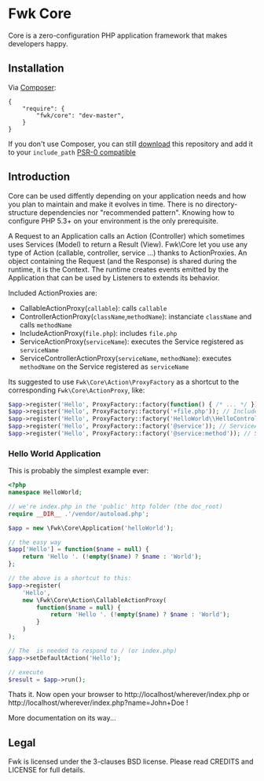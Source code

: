 # Fwk Core

Core is a zero-configuration PHP application framework that makes developers happy.

## Installation

Via [Composer](http://getcomposer.org):

```
{
    "require": {
        "fwk/core": "dev-master",
    }
}
```

If you don't use Composer, you can still [download](https://github.com/fwk/Core/zipball/master) this repository and add it
to your ```include_path``` [PSR-0 compatible](https://github.com/php-fig/fig-standards/blob/master/accepted/PSR-0.md)

## Introduction

Core can be used diffently depending on your application needs and how you plan to maintain and make it evolves in time. There is no directory-structure dependencies nor "recommended pattern". Knowing how to configure PHP 5.3+ on your environment is the only prerequisite.

A Request to an Application calls an Action (Controller) which sometimes uses Services (Model) to return a Result (View). Fwk\Core let you use any type of Action (callable, controller, service ...) thanks to ActionProxies. An object containing the Request (and the Response) is shared during the runtime, it is the Context. The runtime creates events emitted by the Application that can be used by Listeners to extends its behavior. 

Included ActionProxies are:

* CallableActionProxy(```callable```): calls ```callable```
* ControllerActionProxy(```className```,```methodName```): instanciate ```className``` and calls ```methodName```
* IncludeActionProxy(```file.php```): includes ```file.php```
* ServiceActionProxy(```serviceName```): executes the Service registered as ```serviceName```
* ServiceControllerActionProxy(```serviceName```, ```methodName```): executes ```methodName``` on the Service registered as ```serviceName```

Its suggested to use ```Fwk\Core\Action\ProxyFactory``` as a shortcut to the corresponding ```Fwk\Core\ActionProxy```, like:

```php
$app->register('Hello', ProxyFactory::factory(function() { /* ... */ })); // CallableActionProxy
$app->register('Hello', ProxyFactory::factory('+file.php')); // IncludeActionProxy
$app->register('Hello', ProxyFactory::factory('HelloWorld\\HelloController:show')); // ControllerActionProxy
$app->register('Hello', ProxyFactory::factory('@service')); // ServiceActionProxy
$app->register('Hello', ProxyFactory::factory('@service:method')); // ServiceControllerActionProxy
```

### Hello World Application

This is probably the simplest example ever:

``` php
<?php
namespace HelloWorld;

// we're index.php in the 'public' http folder (the doc_root)
require __DIR__ .'/vendor/autoload.php';

$app = new \Fwk\Core\Application('helloWorld');

// the easy way
$app['Hello'] = function($name = null) {
    return 'Hello '. (!empty($name) ? $name : 'World');
};

// the above is a shortcut to this:
$app->register(
    'Hello', 
    new \Fwk\Core\Action\CallableActionProxy(
        function($name = null) {
            return 'Hello '. (!empty($name) ? $name : 'World');
        }
    )
);

// The  is needed to respond to / (or index.php)
$app->setDefaultAction('Hello');

// execute
$result = $app->run();
```

Thats it. Now open your browser to http://localhost/wherever/index.php or http://localhost/wherever/index.php?name=John+Doe !

More documentation on its way...

## Legal 

Fwk is licensed under the 3-clauses BSD license. Please read CREDITS and LICENSE for full details.
